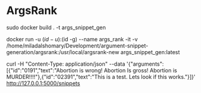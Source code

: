 # ArgsRank

sudo docker build . -t args_snippet_gen

docker run -u $(id -u):$(id -g) --name args_rank -it -v /home/miladalshomary/Development/argument-snippet-generation/argsrank:/usr/local/argsrank-new args_snippet_gen:latest

curl -H "Content-Type: application/json" --data '{"arguments":[{"id":"0191","text":"Abortion is wrong! Abortion Is gross! Abortion is MURDER!!!!"},{"id":"02391","text":"This is a test. Lets look if this works."}]}' http://127.0.0.1:5000/snippets